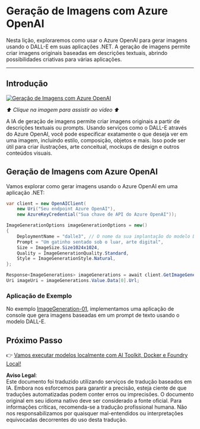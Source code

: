 # Geração de Imagens com Azure OpenAI

Nesta lição, exploraremos como usar o Azure OpenAI para gerar imagens usando o DALL-E em suas aplicações .NET. A geração de imagens permite criar imagens originais baseadas em descrições textuais, abrindo possibilidades criativas para várias aplicações.

---

## Introdução

[![Geração de Imagens com Azure OpenAI](https://img.youtube.com/vi/ru3U8MHbFFI/0.jpg)](https://youtu.be/ru3U8MHbFFI?feature=shared)

_⬆️ Clique na imagem para assistir ao vídeo ⬆️_

A IA de geração de imagens permite criar imagens originais a partir de descrições textuais ou prompts. Usando serviços como o DALL-E através do Azure OpenAI, você pode especificar exatamente o que deseja ver em uma imagem, incluindo estilo, composição, objetos e mais. Isso pode ser útil para criar ilustrações, arte conceitual, mockups de design e outros conteúdos visuais.

## Geração de Imagens com Azure OpenAI

Vamos explorar como gerar imagens usando o Azure OpenAI em uma aplicação .NET:

```csharp
var client = new OpenAIClient(
    new Uri("Seu endpoint Azure OpenAI"), 
    new AzureKeyCredential("Sua chave de API do Azure OpenAI"));

ImageGenerationOptions imageGenerationOptions = new()
{
    DeploymentName = "dalle3", // O nome da sua implantação do modelo DALL-E no Azure OpenAI
    Prompt = "Um gatinho sentado sob o luar, arte digital",
    Size = ImageSize.Size1024x1024,
    Quality = ImageGenerationQuality.Standard,
    Style = ImageGenerationStyle.Natural,
};

Response<ImageGenerations> imageGenerations = await client.GetImageGenerationsAsync(imageGenerationOptions);
Uri imageUri = imageGenerations.Value.Data[0].Url;
```

### Aplicação de Exemplo

No exemplo [ImageGeneration-01](./src/ImageGeneration-01), implementamos uma aplicação de console que gera imagens baseadas em um prompt de texto usando o modelo DALL-E.

## Próximo Passo

👉 [Vamos executar modelos localmente com AI Toolkit, Docker e Foundry Local!](./06-LocalModelRunners.md)

**Aviso Legal**:  
Este documento foi traduzido utilizando serviços de tradução baseados em IA. Embora nos esforcemos para garantir a precisão, esteja ciente de que traduções automatizadas podem conter erros ou imprecisões. O documento original em seu idioma nativo deve ser considerado a fonte oficial. Para informações críticas, recomenda-se a tradução profissional humana. Não nos responsabilizamos por quaisquer mal-entendidos ou interpretações equivocadas decorrentes do uso desta tradução.